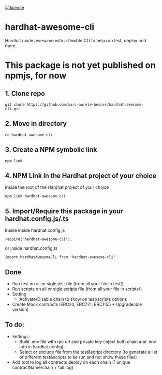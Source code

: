 [![license](https://img.shields.io/github/license/jamesisaac/react-native-background-task.svg)](https://opensource.org/licenses/MIT)

# hardhat-awesome-cli
 Hardhat made awesome with a flexible CLI to help run test, deploy and more.

# This package is not yet published on npmjs, for now

## 1. Clone repo
```commandline
git clone https://github.com/marc-aurele-besner/hardhat-awesome-cli.git
```

## 2. Move in directory
```commandline
cd hardhat-awesome-cli
```

## 3. Create a NPM symbolic link
```commandline
npm link
```

## 4. NPM Link in the Hardhat project of your choice

Inside the root of the Hardhat project of your choice
```commandline
npm link hardhat-awesome-cli
```

## 5. Import/Require this package in your hardhat.config.js/.ts

Inside inside hardhat.config.js
```
require("hardhat-awesome-cli");
```
or inside hardhat.config.ts
```
import hardhatAwesomeCli from 'hardhat-awesome-cli'
```

## Done
- Run test on all or sigle test file (from all your file in test/)
- Run scripts  on all or sigle scripts file (from all your file in scripts/)
- Setting:
    - Activate/Disable chain to show on test/scripts options
- Create Mock contracts (ERC20, ERC721, ERC1155 + Upgradeable version)

## To do:
- Settings:
    - Build .env file with rpc url and private key (inject both chain and .env info in hardhat.config)
    - Select or exclude file from the test&script directory (to generate a list of different test&scripts to be run and not show these files)
- Add tool to log all contracts deploy on each chain (1 unique contractName/chain + full log)